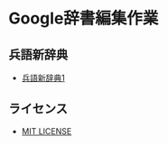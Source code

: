 # Google辞書編集作業

## 兵語新辞典

- [兵語新辞典1](https://ux.getuploader.com/heigo1)

## ライセンス

- [MIT LICENSE](LICENSE)
